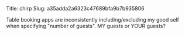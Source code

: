 Title: chirp
Slug: a35adda2a6323c47689bfa9b7b935806

Table booking apps are inconsistently including/excluding my good self when specifying "number of guests". MY guests or YOUR guests?
